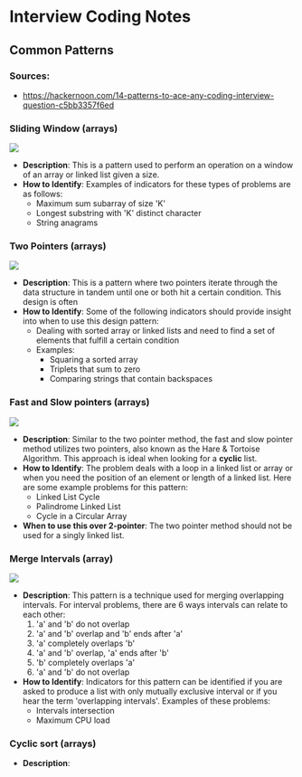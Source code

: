# Interview Coding Notes

## Common Patterns
### Sources:
* https://hackernoon.com/14-patterns-to-ace-any-coding-interview-question-c5bb3357f6ed

### **Sliding Window** (arrays)
<img src="https://res.cloudinary.com/practicaldev/image/fetch/s--os4Lz5eD--/c_imagga_scale,f_auto,fl_progressive,h_500,q_auto,w_1000/https://dev-to-uploads.s3.amazonaws.com/i/h3h2h4s11pjgla88pqzp.png">

* **Description**: This is a pattern used to perform an operation on a window of an array or linked list given a size.
* **How to Identify**: Examples of indicators for these types of problems are as follows:
    * Maximum sum subarray of size 'K'
    * Longest substring with 'K' distinct character
    * String anagrams



### **Two Pointers** (arrays)
<img src="https://hackernoon.com/images/G9YRlqC9joZNTWsi1ul7tRkO6tv1-x4da3w5y.jpg">

* **Description**: This is a pattern where two pointers iterate through the data structure in tandem until one or both hit a certain condition. This design is often 
* **How to Identify**: Some of the following indicators should provide insight into when to use this design pattern:
    * Dealing with sorted array or linked lists and need to find a set of elements that fulfill a certain condition
    * Examples:
        * Squaring a sorted array
        * Triplets that sum to zero
        * Comparing strings that contain backspaces

### **Fast and Slow pointers** (arrays)
<img src="https://media.licdn.com/dms/image/C4E12AQGFgaF0ZlO3yA/article-inline_image-shrink_1500_2232/0/1612410843906?e=1683158400&v=beta&t=2XdTy8i6JFNRP4Rkn7KaU0cdBOSdNOGfnUosSddp1N0">

* **Description**: Similar to the two pointer method, the fast and slow pointer method utilizes two pointers, also known as the Hare & Tortoise Algorithm. This approach is ideal when looking for a **cyclic** list. 
* **How to Identify**: The problem deals with a loop in a linked list or array or when you need the position of an element or length of a linked list. Here are some example problems for this pattern:
    * Linked List Cycle
    * Palindrome Linked List
    * Cycle in a Circular Array
* **When to use this over 2-pointer**: The two pointer method should not be used for a singly linked list. 

### **Merge Intervals** (array)
<img src="https://camo.githubusercontent.com/e091f6fc4d537308f6acf965f20c89e721aba762fc3806cf6091df1ff1cec84a/68747470733a2f2f63646e2d696d616765732d312e6d656469756d2e636f6d2f6d61782f3830302f302a6339556e66416f4535736b52414c6c55">

* **Description**: This pattern is a technique used for merging overlapping intervals. For interval problems, there are 6 ways intervals can relate to each other:
    1. 'a' and 'b' do not overlap
    2. 'a' and 'b' overlap and 'b' ends after 'a'
    3. 'a' completely overlaps 'b'
    4. 'a' and 'b' overlap, 'a' ends after 'b'
    5. 'b' completely overlaps 'a'
    6. 'a' and 'b' do not overlap
* **How to Identify**: Indicators for this pattern can be identified if you are asked to produce a list with only mutually exclusive interval or if you hear the term 'overlapping intervals'. Examples of these problems:
    * Intervals intersection
    * Maximum CPU load

### **Cyclic sort** (arrays)
* **Description**: 

